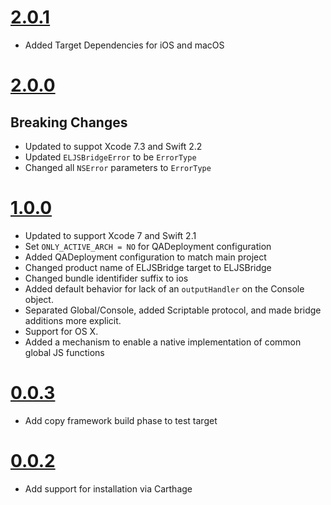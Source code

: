 # [2.0.1](https://github.com/Electrode-iOS/ELJSBridge/releases/tag/v2.0.1)

- Added Target Dependencies for iOS and macOS

# [2.0.0](https://github.com/Electrode-iOS/ELJSBridge/releases/tag/v2.0.0)

## Breaking Changes

- Updated to suppot Xcode 7.3 and Swift 2.2
- Updated `ELJSBridgeError` to be `ErrorType` 
- Changed all `NSError` parameters to `ErrorType` 

# [1.0.0](https://github.com/Electrode-iOS/ELJSBridge/releases/tag/v1.0.0)

- Updated to support Xcode 7 and Swift 2.1
- Set `ONLY_ACTIVE_ARCH = NO` for QADeployment configuration
- Added QADeployment configuration to match main project
- Changed product name of ELJSBridge target to ELJSBridge
- Changed bundle identifider suffix to ios
- Added default behavior for lack of an `outputHandler` on the Console object.
- Separated Global/Console, added Scriptable protocol, and made bridge additions more explicit.
- Support for OS X.
- Added a mechanism to enable a native implementation of common global JS functions

# [0.0.3](https://github.com/Electrode-iOS/ELJSBridge/releases/tag/v0.0.3)

- Add copy framework build phase to test target

# [0.0.2](https://github.com/Electrode-iOS/ELJSBridge/releases/tag/v0.0.2)

- Add support for installation via Carthage
